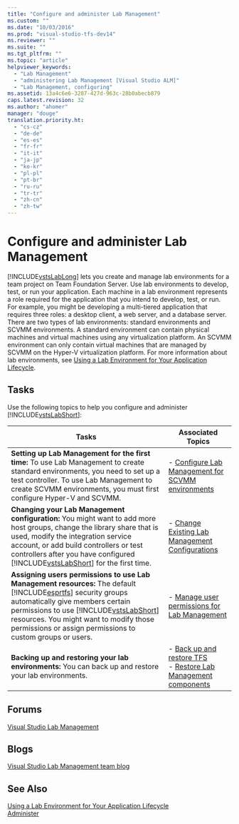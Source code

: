 ```yaml
---
title: "Configure and administer Lab Management"
ms.custom: ""
ms.date: "10/03/2016"
ms.prod: "visual-studio-tfs-dev14"
ms.reviewer: ""
ms.suite: ""
ms.tgt_pltfrm: ""
ms.topic: "article"
helpviewer_keywords: 
  - "Lab Management"
  - "administering Lab Management [Visual Studio ALM]"
  - "Lab Management, configuring"
ms.assetid: 13a4c6e6-3287-427d-963c-28b0abecb879
caps.latest.revision: 32
ms.author: "ahomer"
manager: "douge"
translation.priority.ht: 
  - "cs-cz"
  - "de-de"
  - "es-es"
  - "fr-fr"
  - "it-it"
  - "ja-jp"
  - "ko-kr"
  - "pl-pl"
  - "pt-br"
  - "ru-ru"
  - "tr-tr"
  - "zh-cn"
  - "zh-tw"
---
```

# Configure and administer Lab Management
[!INCLUDE[vstsLabLong](../test/includes/vstslablong_md.md)] lets you create and manage lab environments for a team project on Team Foundation Server. Use lab environments to develop, test, or run your application. Each machine in a lab environment represents a role required for the application that you intend to develop, test, or run. For example, you might be developing a multi-tiered application that requires three roles: a desktop client, a web server, and a database server. There are two types of lab environments: standard environments and SCVMM environments. A standard environment can contain physical machines and virtual machines using any virtualization platform. An SCVMM environment can only contain virtual machines that are managed by SCVMM on the Hyper-V virtualization platform. For more information about lab environments, see [Using a Lab Environment for Your Application Lifecycle](../test/using-a-lab-environment-for-your-application-lifecycle.md).  
  
## Tasks  
 Use the following topics to help you configure and administer [!INCLUDE[vstsLabShort](../test/includes/vstslabshort_md.md)]:  
  
|Tasks|Associated Topics|  
|-----------|-----------------------|  
|**Setting up Lab Management for the first time:** To use Lab Management to create standard environments, you need to set up a test controller. To use Lab Management to create SCVMM environments, you must first configure Hyper-V and SCVMM.|-   [Configure Lab Management for SCVMM environments](../test/configure-lab-management-for-scvmm-environments.md)|  
|**Changing your Lab Management configuration:** You might want to add more host groups, change the library share that is used, modify the integration service account, or add build controllers or test controllers after you have configured [!INCLUDE[vstsLabShort](../test/includes/vstslabshort_md.md)] for the first time.|-   [Change Existing Lab Management Configurations](../test/change-existing-lab-management-configurations.md)|  
|**Assigning users permissions to use Lab Management resources:** The default [!INCLUDE[esprtfs](../codequality/includes/esprtfs_md.md)] security groups automatically give members certain permissions to use [!INCLUDE[vstsLabShort](../test/includes/vstslabshort_md.md)] resources. You might want to modify those permissions or assign permissions to custom groups or users.|-   [Manage user permissions for Lab Management](../test/manage-user-permissions-for-lab-management.md)|  
|**Backing up and restoring your lab environments:** You can back up and restore your lab environments.|-   [Back up and restore TFS](../Topic/Back%20up%20and%20restore%20TFS.md)<br />-   [Restore Lab Management components](../Topic/Restore%20Lab%20Management%20components.md)|  
  
## Forums  
 [Visual Studio Lab Management](http://go.microsoft.com/fwlink/?LinkId=211860)  
  
## Blogs  
 [Visual Studio Lab Management team blog](http://go.microsoft.com/fwlink/?LinkId=211862)  
  
## See Also  
 [Using a Lab Environment for Your Application Lifecycle](../test/using-a-lab-environment-for-your-application-lifecycle.md)   
 [Administer](../Topic/Administer%20Team%20Foundation%20Server.md)